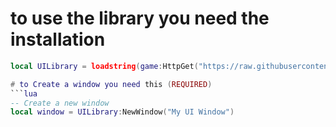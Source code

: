 # to use the library you need the installation
```lua
local UILibrary = loadstring(game:HttpGet("https://raw.githubusercontent.com/sederyttv-scripter/SederYttvUiLibrary-/refs/heads/main/Skeder"))()

# to Create a window you need this (REQUIRED)
```lua
-- Create a new window
local window = UILibrary:NewWindow("My UI Window")
